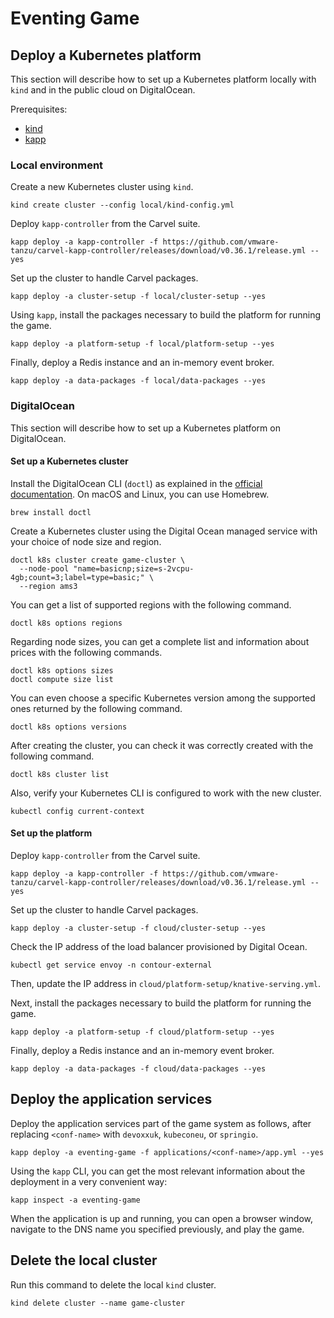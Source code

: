 # Eventing Game

## Deploy a Kubernetes platform

This section will describe how to set up a Kubernetes platform locally with `kind` and in the public cloud on DigitalOcean.

Prerequisites:

* [kind](https://kind.sigs.k8s.io)
* [kapp](https://carvel.dev/kapp/)

### Local environment

Create a new Kubernetes cluster using `kind`.

```shell
kind create cluster --config local/kind-config.yml
```

Deploy `kapp-controller` from the Carvel suite.

```shell
kapp deploy -a kapp-controller -f https://github.com/vmware-tanzu/carvel-kapp-controller/releases/download/v0.36.1/release.yml --yes
```

Set up the cluster to handle Carvel packages.

```shell
kapp deploy -a cluster-setup -f local/cluster-setup --yes
```

Using `kapp`, install the packages necessary to build the platform for running the game.

```shell
kapp deploy -a platform-setup -f local/platform-setup --yes
```

Finally, deploy a Redis instance and an in-memory event broker.

```shell
kapp deploy -a data-packages -f local/data-packages --yes
```

### DigitalOcean

This section will describe how to set up a Kubernetes platform on DigitalOcean.

#### Set up a Kubernetes cluster

Install the DigitalOcean CLI (`doctl`) as explained in the [official documentation](https://docs.digitalocean.com/reference/doctl/how-to/install/).
On macOS and Linux, you can use Homebrew.

```shell
brew install doctl
```

Create a Kubernetes cluster using the Digital Ocean managed service with your choice of node size and region.

```shell
doctl k8s cluster create game-cluster \
  --node-pool "name=basicnp;size=s-2vcpu-4gb;count=3;label=type=basic;" \
  --region ams3
```

You can get a list of supported regions with the following command.

```shell
doctl k8s options regions
```

Regarding node sizes, you can get a complete list and information about prices with the following commands.

```shell
doctl k8s options sizes
doctl compute size list
```

You can even choose a specific Kubernetes version among the supported ones returned by the following command.

```shell
doctl k8s options versions
```

After creating the cluster, you can check it was correctly created with the following command.

```shell
doctl k8s cluster list
```

Also, verify your Kubernetes CLI is configured to work with the new cluster.

```shell
kubectl config current-context
```

#### Set up the platform

Deploy `kapp-controller` from the Carvel suite.

```shell
kapp deploy -a kapp-controller -f https://github.com/vmware-tanzu/carvel-kapp-controller/releases/download/v0.36.1/release.yml --yes
```

Set up the cluster to handle Carvel packages.

```shell
kapp deploy -a cluster-setup -f cloud/cluster-setup --yes
```

Check the IP address of the load balancer provisioned by Digital Ocean.

```shell
kubectl get service envoy -n contour-external
```

Then, update the IP address in `cloud/platform-setup/knative-serving.yml`.

Next, install the packages necessary to build the platform for running the game.

```shell
kapp deploy -a platform-setup -f cloud/platform-setup --yes
```

Finally, deploy a Redis instance and an in-memory event broker.

```shell
kapp deploy -a data-packages -f cloud/data-packages --yes
```

## Deploy the application services

Deploy the application services part of the game system as follows, after replacing `<conf-name>` with `devoxxuk`, 
`kubeconeu`, or `springio`.

```shell
kapp deploy -a eventing-game -f applications/<conf-name>/app.yml --yes
```

Using the `kapp` CLI, you can get the most relevant information about the deployment in a very convenient way:

```shell
kapp inspect -a eventing-game
```

When the application is up and running, you can open a browser window, navigate to the DNS name you specified previously,
and play the game.

## Delete the local cluster

Run this command to delete the local `kind` cluster.

```shell
kind delete cluster --name game-cluster
```

